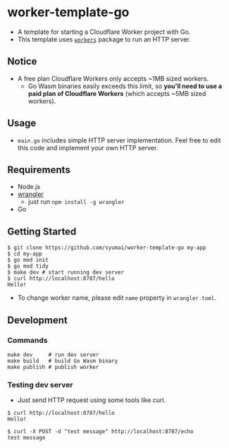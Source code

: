 # worker-template-go

- A template for starting a Cloudflare Worker project with Go.
- This template uses [`workers`](https://github.com/syumai/workers) package to run an HTTP server.

## Notice

- A free plan Cloudflare Workers only accepts ~1MB sized workers.
  - Go Wasm binaries easily exceeds this limit, so **you'll need to use a paid plan of Cloudflare Workers** (which accepts ~5MB sized workers).

## Usage

- `main.go` includes simple HTTP server implementation. Feel free to edit this code and implement your own HTTP server.

## Requirements

- Node.js
- [wrangler](https://developers.cloudflare.com/workers/wrangler/)
  - just run `npm install -g wrangler`
- Go

## Getting Started

```
$ git clone https://github.com/syumai/worker-template-go my-app
$ cd my-app
$ go mod init
$ go mod tidy
$ make dev # start running dev server
$ curl http://localhost:8787/hello
Hello!
```

- To change worker name, please edit `name` property in `wrangler.toml`.

## Development

### Commands

```
make dev     # run dev server
make build   # build Go Wasm binary
make publish # publish worker
```

### Testing dev server

- Just send HTTP request using some tools like curl.

```
$ curl http://localhost:8787/hello
Hello!
```

```
$ curl -X POST -d "test message" http://localhost:8787/echo
test message
```
